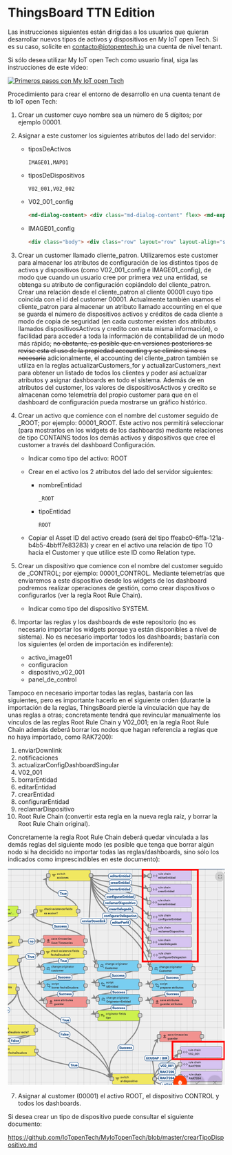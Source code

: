 # ThingsBoard TTN Edition

Las instrucciones siguientes están dirigidas a los usuarios que quieran desarrollar nuevos tipos de activos y dispositivos en My IoT open Tech. Si es su caso, solicite en contacto@iotopentech.io una cuenta de nivel tenant.

Si sólo desea utilizar My IoT open Tech como usuario final, siga las instrucciones de este vídeo:

[![Primeros pasos con My IoT open Tech](http://img.youtube.com/vi/PtA9cxz3UNI/0.jpg)](http://www.youtube.com/watch?v=PtA9cxz3UNI)

Procedimiento para crear el entorno de desarrollo en una cuenta tenant de tb IoT open Tech:

1. Crear un customer cuyo nombre sea un número de 5 dígitos; por ejemplo 00001.
2. Asignar a este customer los siguientes atributos del lado del servidor:
    * tiposDeActivos

        ```
        IMAGE01,MAP01
        ```
    
   * tiposDeDispositivos

        ```
        V02_001,V02_002
        ```
    
   * V02_001_config

        ```html
        <md-dialog-content> <div class="md-dialog-content" flex> <md-expansion-panel-group> <md-expansion-panel md-component-id="panelGeneral" id="panelGeneral"> <md-expansion-panel-collapsed> <div class="md-title" translate>Configuraci&oacute;n general</div> <div class="md-summary">Configurar atributos de la entidad</div> <md-expansion-panel-icon></md-expansion-panel-icon> </md-expansion-panel-collapsed> <md-expansion-panel-expanded> <md-expansion-panel-header ng-click="$panel.collapse()"> <div class="md-title" translate>Configuraci&oacute;n general</div> <div class="md-summary">Configurar atributos de la entidad</div> <md-expansion-panel-icon></md-expansion-panel-icon> </md-expansion-panel-header> <md-expansion-panel-content> <form name="form.configuracionGeneral" class="configure-entity-form" ng-submit="vm.configurar()"> <sustituir-coordenadas class="ng-scope"></sustituir-coordenadas> <sustituir-chirpstack class="ng-scope"></sustituir-chirpstack> <div class="md-body-1" style="padding-bottom: 10px; color: rgba(0, 0, 0, 0.57);">Alarmas</div> <div class="body"> <div class="row" layout="row" layout-align="start center"> <div class="md-whiteframe-1dp" flex layout="column" style="padding-left: 5px; margin-bottom: 3px;"> <div flex layout="column"> <label class="checkbox-label">Activar alarma de cambio de estado</label> <md-checkbox ng-model="vm.configuracion.__alarmas.cambioDeEstado.enable" style="margin-bottom: 10px;"> {{(vm.configuracion.__alarmas.cambioDeEstado.enable ? "value.true" : "value.false") | translate}} </md-checkbox> </div> <div class="row" layout="row"> <md-input-container class="md-block" style="min-width: 100px;"> <label>Disparar al </label> <md-select ng-disabled="!vm.configuracion.__alarmas.cambioDeEstado.enable" ng-required="vm.configuracion.__alarmas.cambioDeEstado.enable" name="cambioDeEstadoTrigger" ng-model="vm.configuracion.__alarmas.cambioDeEstado.trigger" > <md-option value="abrir"> abrir </md-option> <md-option value="cerrar"> cerrar </md-option> </md-select> <div ng-messages="editEntityForm.cambioDeEstadoTrigger.$error"><div ng-message="required">Este dato es obligatorio.</div></div> </md-input-container> <sustituir-notificaciones class="ng-scope">cambioDeEstado</sustituir-notificaciones> </div> </div> </div> </div> <div class="body"> <div class="row" layout="row" layout-align="start center"> <div class="md-whiteframe-1dp" flex layout="column" style="padding-left: 5px; margin-bottom: 3px;"> <div flex layout="column"> <label class="checkbox-label">Activar alarma de nivel bajo de batería</label> <md-checkbox ng-model="vm.configuracion.__alarmas.nivelDeBateria.enable" style="margin-bottom: 10px;"> {{(vm.configuracion.__alarmas.nivelDeBateria.enable ? "value.true" : "value.false") | translate}} </md-checkbox> </div> <div class="row" layout="row"> <md-input-container flex class="md-block"> <label>Umbral (V)</label> <input type="decimal" size="10" ng-disabled="!vm.configuracion.__alarmas.nivelDeBateria.enable " ng-model="vm.configuracion.__alarmas.nivelDeBateria.umbralBateria" ng-required="vm.configuracion.__alarmas.nivelDeBateria.enable" /> </md-input-container> <sustituir-notificaciones class="ng-scope">nivelDeBateria</sustituir-notificaciones> </div> </div> </div> </div> <div class="body"> <div class="row" layout="row" layout-align="start center"> <div class="md-whiteframe-1dp" flex layout="column" style="padding-left: 5px; margin-bottom: 3px;"> <div flex layout="column"> <label class="checkbox-label">Activar alarma de inactividad</label> <md-checkbox ng-model="vm.configuracion.__alarmas.inactividad.enable" style="margin-bottom: 10px;"> {{(vm.configuracion.__alarmas.inactividad.enable ? "value.true" : "value.false") | translate}} </md-checkbox> </div> <div class="row" layout="row"> <md-input-container flex class="md-block"> <label>Umbral en segundos</label> <input type="number" size="10" ng-disabled="!vm.configuracion.__alarmas.inactividad.enable " ng-model="vm.configuracion.__alarmas.inactividad.umbralInactividad" ng-required="vm.configuracion.__alarmas.inactividad.enable" /> </md-input-container> <sustituir-notificaciones class="ng-scope">inactividad</sustituir-notificaciones> </div> </div> </div> </div> <md-button type="submit" ng-disabled="form.configuracionGeneral.$invalid || !form.configuracionGeneral.$dirty" class="md-raised md-primary"> Configurar </md-button> </form> </md-expansion-panel-content> </md-expansion-panel-expanded> </md-expansion-panel> <md-expansion-panel md-component-id="panelHeartbeat" id="panelHeartbeat"> <md-expansion-panel-collapsed> <div class="md-title" translate>Hearbeat</div> <div class="md-summary">Configurar periodo de envío de heartbeat</div> <md-expansion-panel-icon></md-expansion-panel-icon> </md-expansion-panel-collapsed> <md-expansion-panel-expanded> <md-expansion-panel-header ng-click="$panel.collapse()"> <div class="md-title" translate>Hearbeat</div> <div class="md-summary">Configurar periodo de envío de heartbeat</div> <md-expansion-panel-icon></md-expansion-panel-icon> </md-expansion-panel-header> <md-expansion-panel-content> <form name="form.configuracionDownlink" class="configure-entity-form" ng-submit="vm.configurar()"> <div class="row" layout="row"> <md-input-container flex class="md-block"> <label>Número de minutos entre heartbeats</label> <input type="number" size="10" step="1" min="0" max="60" ng-model="vm.configuracion.___heartbeat" /> <md-button type="submit" ng-disabled="form.configuracionDownlink.$invalid || !form.configuracionDownlink.$dirty" class="md-raised md-primary" ng-click="vm.configuracion.___ultimoDownlink='heartbeat'"> Configurar </md-button> </md-input-container> </div> </form> </md-expansion-panel-content> </md-expansion-panel-expanded> </md-expansion-panel> <md-expansion-panel md-component-id="panelTomarPosesion" id="panelTomarPosesion" ng-if="vm.entityType.toLowerCase()=='device' && vm.attributes.hasOwnProperty('apropiable') && vm.attributes.apropiable==true"> <md-expansion-panel-collapsed> <div class="md-title" translate>Credenciales LoRaWAN</div> <div class="md-summary">Configurar las credenciales LoRaWAN del dispositivo</div> <md-expansion-panel-icon></md-expansion-panel-icon> </md-expansion-panel-collapsed> <md-expansion-panel-expanded> <md-expansion-panel-header ng-click="$panel.collapse()"> <div class="md-title" translate>Credenciales LoRaWAN</div> <div class="md-summary">Configurar las credenciales LoRaWAN del dispositivo</div> <md-expansion-panel-icon></md-expansion-panel-icon> </md-expansion-panel-header> <md-expansion-panel-content> <form name="form.configuracionEspecifica" class="configure-entity-form" ng-submit="vm.configurar()"> <div class="md-dialog-content"> <div layout="row"> <md-input-container flex class="md-block" style="min-width: 100px; width: 150px;"> <label>Método de activación</label> <md-select ng-model="vm.configuracion.___tomarPosesionMetodoActivacion" required> <md-option ng-if="vm.attributes.hasOwnProperty('admiteABP') && vm.attributes.admiteABP==true" value="A" ng-selected=""> ABP </md-option> <md-option value="O" ng-selected="true"> OTAA </md-option> </md-select> </md-input-container> </div> <div layout="row"> <md-input-container flex ng-if="vm.configuracion.___tomarPosesionMetodoActivacion=='A' " class="md-block" style="min-width: 100px; width: 150px;"> <label>Device Address (msb)</label> <input type="text" pattern="[0-9a-fA-F]{8}" autocomplete="off" ng-model="vm.configuracion.___tomarPosesionParam1" required /> </md-input-container> </div> <div layout="row"> <md-input-container flex ng-if="vm.configuracion.___tomarPosesionMetodoActivacion=='A'" class="md-block" style="min-width: 100px; width: 150px;"> <label>Network Session Key (msb)</label> <input type="text" pattern="[0-9a-fA-F]{32}" autocomplete="off" ng-model="vm.configuracion.___tomarPosesionParam2" required /> </md-input-container> </div> <div layout="row"> <md-input-container flex ng-if="vm.configuracion.___tomarPosesionMetodoActivacion=='A' " class="md-block" style="min-width: 100px; width: 150px;"> <label>Application Session Key (msb)</label> <input type="text" pattern="[0-9a-fA-F]{32}" autocomplete="off" ng-model="vm.configuracion.___tomarPosesionParam3" required /> </md-input-container> </div> <div layout="row"> <md-input-container flex ng-if="vm.configuracion.___tomarPosesionMetodoActivacion=='O' " class="md-block" style="min-width: 100px; width: 150px;"> <label>Device EUI (msb)</label> <input type="text" pattern="[0-9a-fA-F]{16}" autocomplete="off" ng-model="vm.configuracion.___tomarPosesionParam1" name="vm.configuracion.___tomarPosesionParam1" required /> </md-input-container> </div> <div layout="row"> <md-input-container flex ng-if="vm.configuracion.___tomarPosesionMetodoActivacion=='O'" class="md-block" style="min-width: 100px; width: 150px;"> <label>Application EUI (msb)</label> <input type="text" pattern="[0-9a-fA-F]{16}" autocomplete="off" ng-model="vm.configuracion.___tomarPosesionParam2" required /> </md-input-container> </div> <div layout="row"> <md-input-container flex ng-if="vm.configuracion.___tomarPosesionMetodoActivacion=='O'" class="md-block" style="min-width: 100px; width: 150px;"> <label>Application Key (msb)</label> <input type="text" pattern="[0-9a-fA-F]{32}" autocomplete="off" ng-model="vm.configuracion.___tomarPosesionParam3" required /> </md-input-container> </div> <md-button type="submit" ng-disabled="form.configuracionEspecifica.$invalid || !form.configuracionEspecifica.$dirty" class="md-raised md-primary" ng-click="vm.configuracion.___ultimoDownlink='tomarPosesion'"> Configurar </md-button> </div> </form> </md-expansion-panel-content> </md-expansion-panel-expanded> </md-expansion-panel> </md-expansion-panel-group> </div></md-dialog-content><md-dialog-actions> <md-button ng-click="vm.cancel()" class="md-primary">Cancelar </md-button></md-dialog-actions>
        ```
   * IMAGE01_config

        ```html
        <div class="body"> <div class="row" layout="row" layout-align="start center"> <div class="md-whiteframe-1dp" flex layout="column" style="padding-left: 5px; margin-bottom: 3px;"> <div class="row" layout="row"> <md-input-container flex class="md-block"> <label>URL imagen fondo</label> <input type="string" size="50" ng-model="vm.configuracion.__urlImagenFondo" ng-required="true"> </md-input-container> </div> </div> </div> </div>
        ```
    
3. Crear un customer llamado cliente_patron. Utilizaremos este customer para almacenar los atributos de configuración de los distintos tipos de activos y dispositivos (como V02_001_config e IMAGE01_config), de modo que cuando un usuario cree por primera vez una entidad, se obtenga su atributo de configuración copiándolo del cliente_patron. Crear una relación desde el cliente_patron al cliente 00001 cuyo tipo coincida con el id del customer 00001. Actualmente también usamos el cliente_patron para almacenar un atributo llamado accounting en el que se guarda el número de dispositivos activos y créditos de cada cliente a modo de copia de seguridad (en cada customer existen dos atributos llamados dispositivosActivos y credito con esta misma información), o facilidad para acceder a toda la información de contabilidad de un modo más rápido; ~~no obstante, es posible que en versiones posteriores se revise esta el uso de la propiedad accounting y se elimine si no es necesaria~~ adicionalmente, el accounting del cliente_patron también se utiliza en la reglas actualizarCustomers_for y actualizarCustomers_next para obtener un listado de todos los clientes y poder así actualizar atributos y asignar dashboards en todo el sistema. Además de en atributos del customer, los valores de dispositivosActivos y credito se almacenan como telemetría del propio customer para que en el dashboard de configuración pueda mostrarse un gráfico histórico.
4. Crear un activo que comience con el nombre del customer seguido de \_ROOT; por ejemplo: 00001\_ROOT. Este activo nos permitirá seleccionar (para mostrarlos en los widgets de los dashboards) mediante relaciones de tipo CONTAINS todos los demás activos y dispositivos que cree el customer a través del dashboard Configuración.
    * Indicar como tipo del activo: ROOT
    * Crear en el activo los 2 atributos del lado del servidor siguientes:    
        * nombreEntidad
      
            ```
            _ROOT
            ```       
    
        * tipoEntidad
    
            ```
            ROOT
            ```
    
    * Copiar el Asset ID del activo creado (será del tipo ffeabc0-6ffa-121a-b4b5-4bbff7e83283) y crear en el activo una relación de tipo TO hacia el Customer y que utilice este ID como Relation type.
      
5. Crear un dispositivo que comience con el nombre del customer seguido de \_CONTROL; por ejemplo: 00001\_CONTROL. Mediante telemetrías que enviaremos a este dispositivo desde los widgets de los dashboard podremos realizar operaciones de gestión, como crear dispositivos o configurarlos (ver la regla Root Rule Chain).
    * Indicar como tipo del dispositivo SYSTEM.
6. Importar las reglas y los dashboards de este repositorio (no es necesario importar los widgets porque ya están disponibles a nivel de sistema). No es necesario importar todos los dashboards; bastaría con los siguientes (el orden de importación es indiferente):
    * activo_image01
	* configuracion
	* dispositivo_v02_001
	* panel_de_control

Tampoco en necesario importar todas las reglas, bastaría con las siguientes, pero es importante hacerlo en el siguiente orden (durante la importación de la reglas, ThingsBoard pierde la vinculación que hay de unas reglas a otras; concretamente tendrá que revincular manualmente los vínculos de las reglas Root Rule Chain y V02_001; en la regla Root Rule Chain además deberá borrar los nodos que hagan referencia a reglas que no haya importado, como RAK7200):

  1. enviarDownlink
  2. notificaciones
  3. actualizarConfigDashboardSingular
  4. V02_001
  5. borrarEntidad
  6. editarEntidad
  7. crearEntidad
  8. configurarEntidad
  9. reclamarDispositivo
  10. Root Rule Chain (convertir esta regla en la nueva regla raíz, y borrar la Root Rule Chain original).
 
 Concretamente la regla Root Rule Chain deberá quedar vinculada a las demás reglas del siguiente modo (es posible que tenga que borrar algún nodo si ha decidido no importar todas las reglas/dashboards, sino sólo los indicados como imprescindibles en este documento):
 
 ![](.//media/readme_01.png)
 
 7. Asignar al customer (00001) el activo ROOT, el dispositivo CONTROL y todos los dashboards.

Si desea crear un tipo de dispositivo puede consultar el siguiente documento:

https://github.com/IoTopenTech/MyIoTopenTech/blob/master/crearTipoDispositivo.md
